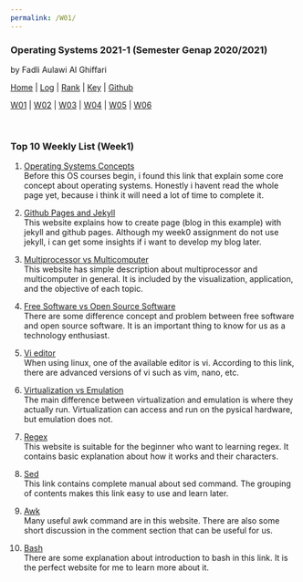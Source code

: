 ```yaml
---
permalink: /W01/
---
```


### **Operating Systems 2021-1 (Semester Genap 2020/2021)**

by Fadli Aulawi Al Ghiffari

[Home](https://fadlia68.github.io/os211/ "Home Page") | [Log](https://fadlia68.github.io/os211/TXT/mylog.txt) | [Rank](https://fadlia68.github.io/os211/TXT/myrank.txt) | [Key](https://fadlia68.github.io/os211/TXT/mypubkey.txt) | [Github](https://github.com/fadlia68/os211/)

[W01](https://fadlia68.github.io/os211/W01/) | [W02](https://fadlia68.github.io/os211/W02/) | [W03](https://fadlia68.github.io/os211/W03/) | [W04](https://fadlia68.github.io/os211/W04/) | [W05](https://fadlia68.github.io/os211/W05/) | [W06](https://fadlia68.github.io/os211/W06/)

<br>

### Top 10 Weekly List (Week1)

1. [Operating Systems Concepts][1]<br>
Before this OS courses begin, i found this link that explain some core concept about operating systems. Honestly i havent read the whole page yet, because i think it will need a lot of time to complete it.

2. [Github Pages and Jekyll][2]<br>
This website explains how to create page (blog in this example) with jekyll and github pages. Although my week0 assignment do not use jekyll, i can get some insights if i want to develop my blog later. 

3. [Multiprocessor vs Multicomputer][3]<br>
This website has simple description about multiprocessor and multicomputer in general. It is included by the visualization, application, and the objective of each topic. 

4. [Free Software vs Open Source Software][4]<br>
There are some difference concept and problem between free software and open source software. It is an important thing to know for us as a technology enthusiast.

5. [Vi editor][5]<br>
When using linux, one of the available editor is vi. According to this link, there are advanced versions of vi such as vim, nano, etc.

6. [Virtualization vs Emulation][6]<br>
The main difference between virtualization and emulation is where they actually run. Virtualization can access and run on the pysical hardware, but emulation does not.

7. [Regex][7]<br>
This website is suitable for the beginner who want to learning regex. It contains basic explanation about how it works and their characters. 

8. [Sed][8]<br>
This link contains complete manual about sed command. The grouping of contents makes this link easy to use and learn later.
 
9. [Awk][9]<br>
Many useful awk command are in this website. There are also some short discussion in the comment section that can be useful for us.

10. [Bash][10]<br>
There are some explanation about introduction to bash in this link. It is the perfect website for me to learn more about it.

[1]: https://medium.com/cracking-the-data-science-interview/the-10-operating-system-concepts-software-developers-need-to-remember-480d0734d710
[2]: https://www.smashingmagazine.com/2014/08/build-blog-jekyll-github-pages/
[3]: https://www.geeksforgeeks.org/introduction-of-multiprocessor-and-multicomputer/
[4]: https://dzone.com/articles/free-software-vs-open-source-vs-freeware-whats-the
[5]: https://www.guru99.com/the-vi-editor.html
[6]: https://www.hitechnectar.com/blogs/virtualization-emulation/
[7]: https://www.whoishostingthis.com/resources/regex/
[8]: https://www.gnu.org/software/sed/manual/sed.html
[9]: https://likegeeks.com/awk-command/
[10]: https://programminghistorian.org/en/lessons/intro-to-bash
